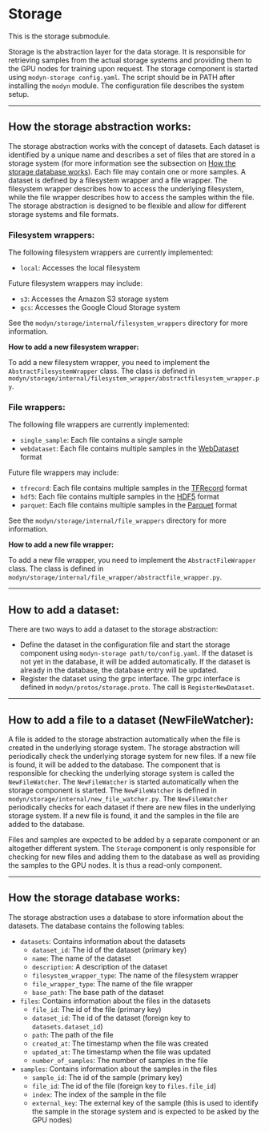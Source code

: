# Storage

This is the storage submodule.

Storage is the abstraction layer for the data storage. It is responsible for retrieving samples from the actual storage systems and providing them to the GPU nodes for training upon request. The storage component is started using `modyn-storage config.yaml`. The script should be in PATH after installing the `modyn` module. The configuration file describes the system setup.

---

## How the storage abstraction works:

The storage abstraction works with the concept of datasets. Each dataset is identified by a unique name and describes a set of files that are stored in a storage system (for more information see the subsection on [How the storage database works](#how-the-storage-database-works)). Each file may contain one or more samples. A dataset is defined by a filesystem wrapper and a file wrapper. The filesystem wrapper describes how to access the underlying filesystem, while the file wrapper describes how to access the samples within the file. The storage abstraction is designed to be flexible and allow for different storage systems and file formats. 

### Filesystem wrappers:

The following filesystem wrappers are currently implemented:

- `local`: Accesses the local filesystem

Future filesystem wrappers may include:

- `s3`: Accesses the Amazon S3 storage system
- `gcs`: Accesses the Google Cloud Storage system

See the `modyn/storage/internal/filesystem_wrappers` directory for more information.

**How to add a new filesystem wrapper:**

To add a new filesystem wrapper, you need to implement the `AbstractFilesystemWrapper` class. The class is defined in `modyn/storage/internal/filesystem_wrapper/abstractfilesystem_wrapper.py`.

### File wrappers:

The following file wrappers are currently implemented:

- `single_sample`: Each file contains a single sample
- `webdataset`: Each file contains multiple samples in the [WebDataset](https://webdataset.github.io/webdataset/) format

Future file wrappers may include:

- `tfrecord`: Each file contains multiple samples in the [TFRecord](https://www.tensorflow.org/tutorials/load_data/tfrecord) format
- `hdf5`: Each file contains multiple samples in the [HDF5](https://www.hdfgroup.org/solutions/hdf5/) format
- `parquet`: Each file contains multiple samples in the [Parquet](https://parquet.apache.org/) format

See the `modyn/storage/internal/file_wrappers` directory for more information.

**How to add a new file wrapper:**

To add a new file wrapper, you need to implement the `AbstractFileWrapper` class. The class is defined in `modyn/storage/internal/file_wrapper/abstractfile_wrapper.py`.

---

## How to add a dataset:

There are two ways to add a dataset to the storage abstraction:

- Define the dataset in the configuration file and start the storage component using `modyn-storage path/to/config.yaml`. If the dataset is not yet in the database, it will be added automatically. If the dataset is already in the database, the database entry will be updated.
- Register the dataset using the grpc interface. The grpc interface is defined in `modyn/protos/storage.proto`. The call is `RegisterNewDataset`.

---

## How to add a file to a dataset (NewFileWatcher):

A file is added to the storage abstraction automatically when the file is created in the underlying storage system. The storage abstraction will periodically check the underlying storage system for new files. If a new file is found, it will be added to the database. The component that is responsible for checking the underlying storage system is called the `NewFileWatcher`. The `NewFileWatcher` is started automatically when the storage component is started. The `NewFileWatcher` is defined in `modyn/storage/internal/new_file_watcher.py`. The `NewFileWatcher` periodically checks for each dataset if there are new files in the underlying storage system. If a new file is found, it and the samples in the file are added to the database.

Files and samples are expected to be added by a separate component or an altogether different system. The `Storage` component is only responsible for checking for new files and adding them to the database as well as providing the samples to the GPU nodes. It is thus a read-only component.

---

## How the storage database works:

The storage abstraction uses a database to store information about the datasets. The database contains the following tables:

- `datasets`: Contains information about the datasets
    - `dataset_id`: The id of the dataset (primary key)
    - `name`: The name of the dataset
    - `description`: A description of the dataset
    - `filesystem_wrapper_type`: The name of the filesystem wrapper
    - `file_wrapper_type`: The name of the file wrapper
    - `base_path`: The base path of the dataset
- `files`: Contains information about the files in the datasets
    - `file_id`: The id of the file (primary key)
    - `dataset_id`: The id of the dataset (foreign key to `datasets.dataset_id`)
    - `path`: The path of the file
    - `created_at`: The timestamp when the file was created
    - `updated_at`: The timestamp when the file was updated
    - `number_of_samples`: The number of samples in the file
- `samples`: Contains information about the samples in the files
    - `sample_id`: The id of the sample (primary key)
    - `file_id`: The id of the file (foreign key to `files.file_id`)
    - `index`: The index of the sample in the file
    - `external_key`: The external key of the sample (this is used to identify the sample in the storage system and is expected to be asked by the GPU nodes)
